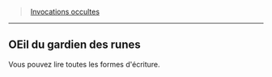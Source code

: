 ﻿---
!GenericItem
Name: OEil du gardien des runes
Id: warlock_occultsummons_hd.md#oeil-du-gardien-des-runes
ParentLink: warlock_occultsummons_hd.md#invocations-occultes
ParentName: Invocations occultes
NameLevel: 2
Attributes:
  Name: OEil du gardien des runes
  Markdown: >+
    ## <!--Name-->OEil du gardien des runes<!--/Name-->


    Vous pouvez lire toutes les formes d'écriture.

AttributesDictionary: >+
  Name: OEil du gardien des runes

  Markdown: >+

    ## <!--Name-->OEil du gardien des runes<!--/Name-->





    Vous pouvez lire toutes les formes d'écriture.



---
> [Invocations occultes](hd_warlock_occultsummons.md)

---

## OEil du gardien des runes

Vous pouvez lire toutes les formes d'écriture.

